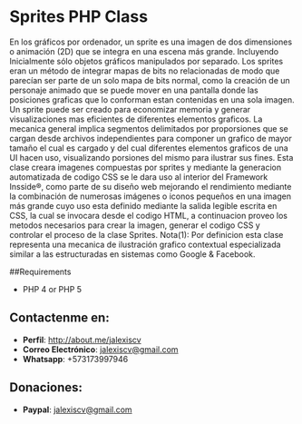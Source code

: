 # Sprites PHP Class

En los gráficos por ordenador, un sprite es una imagen de dos dimensiones o animación (2D) que se integra 
en una escena más grande. Incluyendo Inicialmente sólo objetos gráficos manipulados por separado. 
Los sprites eran un método de integrar mapas de bits no relacionadas de modo que parecían 
ser parte de un solo mapa de bits normal, como la creación de un personaje animado que se 
puede mover en una pantalla donde las posiciones graficas que lo conforman estan contenidas en una sola 
imagen. Un sprite puede ser creado para economizar memoria y generar visualizaciones mas eficientes de 
diferentes elementos graficos. La mecanica general implica segmentos delimitados por proporsiones que 
se cargan desde archivos independientes para componer un grafico de mayor tamaño el cual es cargado y 
del cual diferentes elementos  graficos de una UI hacen uso, visualizando porsiones del mismo para ilustrar 
sus fines. Esta clase creara imagenes compuestas por sprites y mediante la generacion automatizada de 
codigo CSS se le dara uso al interior del Framework Insside®, como parte de su diseño web mejorando el 
rendimiento mediante la combinación de numerosas imágenes o iconos pequeños en una imagen más grande 
cuyo uso esta definido mediante la salida legible escrita en CSS, la cual se invocara desde el codigo HTML, a 
continuacion proveo los metodos necesarios para crear la imagen, generar el codigo CSS y controlar el 
proceso de la clase Sprites. Nota(1): Por definicion esta clase representa una mecanica de ilustración
grafico contextual especializada similar a las estructuradas en sistemas como Google & Facebook.

##Requirements
* PHP 4 or PHP 5

## Contactenme en:
* **Perfil**: http://about.me/jalexiscv
* **Correo Electrónico**: jalexiscv@gmail.com
* **Whatsapp**: +573173997946

## Donaciones:
* **Paypal**: jalexiscv@gmail.com

